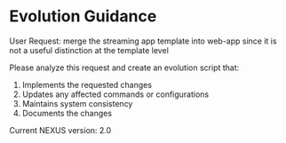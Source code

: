 # Evolution Guidance

User Request: merge the streaming app template into web-app since it is not a useful distinction at the template level

Please analyze this request and create an evolution script that:
1. Implements the requested changes
2. Updates any affected commands or configurations
3. Maintains system consistency
4. Documents the changes

Current NEXUS version: 2.0
